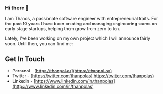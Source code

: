 ### Hi there 👋

I am Thanos, a passionate software engineer with entrepreneurial traits. For the past 10 years I have been creating and managing engineering teams on early stage startups, helping them grow from zero to ten.

Lately, I've been working on my own project which I will announce fairly soon. Until then, you can find me:

## Get In Touch

* Personal - [https://thanpol.as](https://thanpol.as)
* Twitter - [https://twitter.com/thanpolas](https://twitter.com/thanpolas)
* Linkedin - [https://www.linkedin.com/in/thanpolas](https://www.linkedin.com/in/thanpolas)

<!--
**thanpolas/thanpolas** is a ✨ _special_ ✨ repository because its `README.md` (this file) appears on your GitHub profile.

Here are some ideas to get you started:

- 🔭 I’m currently working on ...
- 🌱 I’m currently learning ...
- 👯 I’m looking to collaborate on ...
- 🤔 I’m looking for help with ...
- 💬 Ask me about ...
- 📫 How to reach me: ...
- 😄 Pronouns: ...
- ⚡ Fun fact: ...
-->
